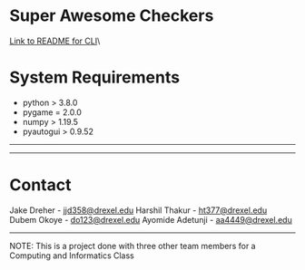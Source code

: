 # Super Awesome Checkers

[Link to README for CLI](https://github.com/justayo1337/CI103-Project/blob/main/super-awesome-checkers/code/CLI/README.md)\


# System Requirements
- python > 3.8.0
- pygame = 2.0.0
- numpy  > 1.19.5
- pyautogui > 0.9.52

---

---

# Contact
Jake Dreher - jjd358@drexel.edu
Harshil Thakur - ht377@drexel.edu
Dubem Okoye - do123@drexel.edu
Ayomide Adetunji - aa4449@drexel.edu

---



NOTE: This is a project done with three other team members for a Computing and Informatics Class

